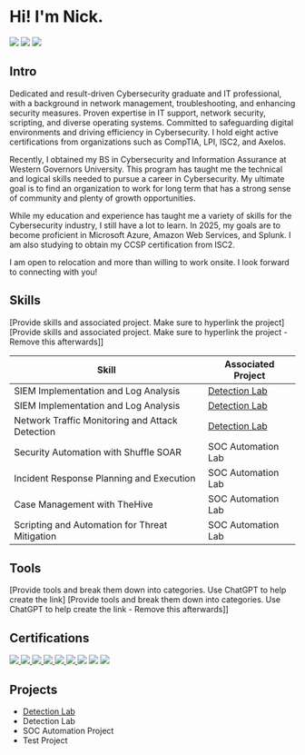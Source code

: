 # Hi! I'm Nick.

<div>
<a href="https://linkedin.com/in/nghuneim"><img src="https://img.shields.io/badge/-LinkedIn-0072b1?&style=for-the-badge&logo=linkedin&logoColor=white" /></a>
<a href="mailto:nickghuneim27@gmail.com"><img src="https://img.shields.io/badge/-Email-ff6347?&style=for-the-badge&logo=gmail&logoColor=white" /></a>
<a href="tel:+7089258703"><img src="https://img.shields.io/badge/-Phone-4caf50?&style=for-the-badge&logo=phone&logoColor=white" /></a>
</div>

## Intro

Dedicated and result-driven Cybersecurity graduate and IT professional, with a background in network management, troubleshooting, and enhancing security measures. Proven expertise in IT support, network security, scripting, and diverse operating systems. Committed to safeguarding digital environments and driving efficiency in Cybersecurity. I hold eight active certifications from organizations such as CompTIA, LPI, ISC2, and Axelos.

Recently, I obtained my BS in Cybersecurity and Information Assurance at Western Governors University. This program has taught me the technical and logical skills needed to pursue a career in Cybersecurity. My ultimate goal is to find an organization to work for long term that has a strong sense of community and plenty of growth opportunities.

While my education and experience has taught me a variety of skills for the Cybersecurity industry, I still have a lot to learn. In 2025, my goals are to become proficient in Microsoft Azure, Amazon Web Services, and Splunk. I am also studying to obtain my CCSP certification from ISC2.

I am open to relocation and more than willing to work onsite. I look forward to connecting with you!



## Skills
[Provide skills and associated project. Make sure to hyperlink the project]
[Provide skills and associated project. Make sure to hyperlink the project - Remove this afterwards]]

| Skill                                         | Associated Project         |
|-----------------------------------------------|----------------------------|
| SIEM Implementation and Log Analysis          | <a href="https://github.com/Test-MyDFIR/Detection-Lab/tree/main">Detection Lab</a>|
| SIEM Implementation and Log Analysis          | <a href="https://google.com">Detection Lab</a>|
| Network Traffic Monitoring and Attack Detection | <a href="https://google.com">Detection Lab</a>|
| Security Automation with Shuffle SOAR         | SOC Automation Lab|
| Incident Response Planning and Execution      | SOC Automation Lab|
| Case Management with TheHive                  | SOC Automation Lab|
| Scripting and Automation for Threat Mitigation | SOC Automation Lab|

## Tools
[Provide tools and break them down into categories. Use ChatGPT to help create the link]
[Provide tools and break them down into categories. Use ChatGPT to help create the link - Remove this afterwards]]



## Certifications

<div>

<a href="https://www.credly.com/badges/2a2dafad-b5b2-4597-9007-ac43ae791d74/public_url)" target="_blank">
  <img src="https://img.shields.io/badge/Pentest%2B-FF0000?&style=for-the-badge&logo=CompTIA&logoColor=white" />
</a>

<a href="https://www.credly.com/badges/8978c58a-a76a-441b-aad7-4170e57e3b1c/public_url)" target="_blank">
  <img src="https://img.shields.io/badge/-CySA%2B-FF0000?&style=for-the-badge&logo=CompTIA&logoColor=white" />
</a>

<a href="https://www.credly.com/badges/ef016dd8-73d4-4c30-9ab9-df0d5559a87f/public_url)" target="_blank">
  <img src="https://img.shields.io/badge/-Associate%20SSCP-60e2bf?&style=for-the-badge&logo=ISC2&logoColor=black" />
</a>

<a href="https://www.credly.com/badges/1f1e7920-4ea7-4532-9271-0088f9aff0ad/public_url)" target="_blank">
  <img src="https://img.shields.io/badge/-Security%2B-FF0000?&style=for-the-badge&logo=CompTIA&logoColor=white" />
</a>

<a href="https://www.credly.com/badges/b558c963-34ff-421a-b529-b70d691ea918/public_url" target="_blank">
  <img src="https://img.shields.io/badge/-Network%2B-007ACC?&style=for-the-badge&logo=CompTIA&logoColor=white" />
</a>

<a href="https://www.credly.com/badges/f0af1af3-3c58-4d02-866f-22b0df930a45/public_url" target="_blank">
  <img src="https://img.shields.io/badge/-A%2B-4D4D4D?&style=for-the-badge&logo=CompTIA&logoColor=white" />
</a>

<img src="https://img.shields.io/badge/-LPI%20Linux%20Essentials-FFFF00?&style=for-the-badge&logo=LPI&logoColor=black" />

<img src="https://img.shields.io/badge/-ITIL%204%20Foundation-6F00FF?&style=for-the-badge" />

<img src="https://img.shields.io/badge/-Grow%20with%20Google%3A%20IT%20Support%20Specialization-0F9D58?&style=for-the-badge&logo=Google&logoColor=white" />



</div>

## Projects
- <a href="https://github.com/Test-MyDFIR/Detection-Lab/tree/main">Detection Lab</a>
- Detection Lab
- SOC Automation Project
- Test Project


